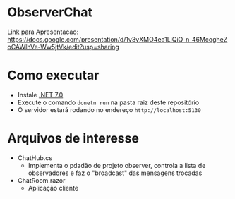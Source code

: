 # ObserverChat
Link para Apresentacao: https://docs.google.com/presentation/d/1v3vXMO4ea1LiQiQ_n_46McogheZoCAWlhVe-Ww5jtVk/edit?usp=sharing

# Como executar

* Instale [.NET 7.0](https://dotnet.microsoft.com/en-us/download/dotnet/7.0)
* Execute o comando `donetn run` na pasta raiz deste repositório
* O servidor estará rodando no endereço `http://localhost:5130`

# Arquivos de interesse

* ChatHub.cs
  * Implementa o pdadão de projeto observer, controla a lista de observadores e faz o "broadcast" das mensagens trocadas
* ChatRoom.razor
  * Aplicação cliente
